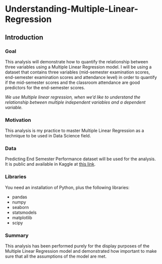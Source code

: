 # Understanding-Multiple-Linear-Regression

## Introduction

### Goal 
This analysis will demonstrate how to quantify the relationship between three variables using a Multiple Linear Regression model. I will be using a dataset that contains three variables (mid-semester examination scores, end-semester examination scores and attendance level) in order to quantify if the mid-semester scores and the classroom attendance are good predictors for the end-semester scores.

_We use Multiple linear regression, when we’d like to understand the relationship between multiple independent variables and a dependent variable._

### Motivation
This analysis is my practice to master Multiple Linear Regression as a technique to be used in Data Science field.

### Data
Predicting End Semester Performance dataset will be used for the analysis. It is public and available in Kaggle at [this link](https://www.kaggle.com/akiwelekar/predictingese).

### Libraries
You need an installation of Python, plus the following libraries:
- pandas
- numpy
- seaborn
- statsmodels
- matplotlib
- scipy

### Summary
This analysis has been performed purely for the display purposes of the Multiple Linear Regression model and demonstrated how important to make sure that all the assumptions of the model are met.
